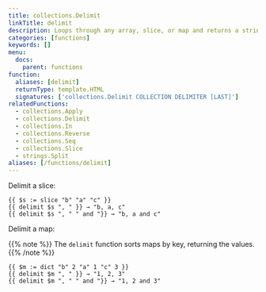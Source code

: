 ```yaml
---
title: collections.Delimit
linkTitle: delimit
description: Loops through any array, slice, or map and returns a string of all the values separated by a delimiter.
categories: [functions]
keywords: []
menu:
  docs:
    parent: functions
function:
  aliases: [delimit]
  returnType: template.HTML
  signatures: ['collections.Delimit COLLECTION DELIMITER [LAST]']
relatedFunctions:
  - collections.Apply
  - collections.Delimit
  - collections.In
  - collections.Reverse
  - collections.Seq
  - collections.Slice
  - strings.Split
aliases: [/functions/delimit]
---
```


Delimit a slice:

```go-html-template
{{ $s := slice "b" "a" "c" }}
{{ delimit $s ", " }} → "b, a, c"
{{ delimit $s ", " " and "}} → "b, a and c"
```

Delimit a map:

{{% note %}}
The `delimit` function sorts maps by key, returning the values.
{{% /note %}}

```go-html-template
{{ $m := dict "b" 2 "a" 1 "c" 3 }}
{{ delimit $m ", " }} → "1, 2, 3"
{{ delimit $m ", " " and "}} → "1, 2 and 3"
```
